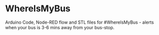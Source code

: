# WhereIsMyBus
Arduino Code, Node-RED flow and STL files for #WhereIsMyBus - alerts when your bus is 3-6 mins away from your bus-stop.
